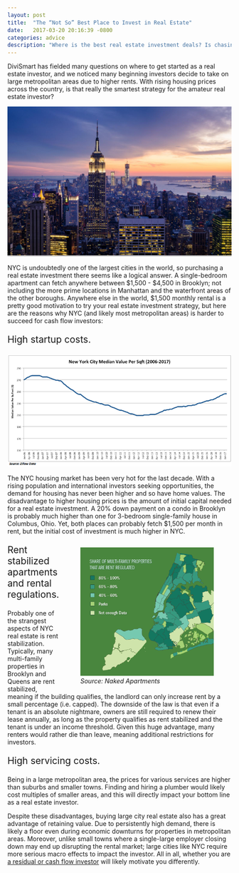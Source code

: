 ```yaml
---
layout: post
title:  "The “Not So” Best Place to Invest in Real Estate"
date:   2017-03-20 20:16:39 -0800
categories: advice
description: "Where is the best real estate investment deals? Is chasing high rents at metropolitan areas the best strategy? DiviSmart digs deep into the differences between investing across cities versus suburbs."
---
```


DiviSmart has fielded many questions on where to get started as a real estate investor, and we noticed many beginning investors decide to take on large metropolitan areas due to higher rents. With rising housing prices across the country, is that really the smartest strategy for the amateur real estate investor?

<center><img src="/assets/images/3.20.17/nyc_skyline.jpg" width="600" /></center>

NYC is undoubtedly one of the largest cities in the world, so purchasing a real estate investment there seems like a logical answer. A single-bedroom apartment can fetch anywhere between $1,500 - $4,500 in Brooklyn; not including the more prime locations in Manhattan and the waterfront areas of the other boroughs. Anywhere else in the world, $1,500 monthly rental is a pretty good motivation to try your real estate investment strategy, but here are the reasons why NYC (and likely most metropolitan areas) is harder to succeed for cash flow investors:

<p style="font-size:150%;">High startup costs.</p>

<img src="/assets/images/3.20.17/nyc-median-value.jpg" width="600" />

The NYC housing market has been very hot for the last decade.  With a rising population and international investors seeking opportunities, the demand for housing has never been higher and so have home values. The disadvantage to higher housing prices is the amount of initial capital needed for a real estate investment. A 20% down payment on a condo in Brooklyn is probably much higher than one for 3-bedroom single-family house in Columbus, Ohio. Yet, both places can probably fetch $1,500 per month in rent, but the initial cost of investment is much higher in NYC.

<figure style="float: right;">
<img src="/assets/images/3.20.17/rent-stabilization.png" width="300" />
<figcaption><i>Source: Naked Apartments</i></figcaption>
</figure>

<p style="font-size:150%;">Rent stabilized apartments and rental regulations.</p>

Probably one of the strangest aspects of NYC real estate is rent stabilization. Typically, many multi-family properties in Brooklyn and Queens are rent stabilized, meaning if the building qualifies, the landlord can only increase rent by a small percentage (i.e. capped).  The downside of the law is that even if a tenant is an absolute nightmare, owners are still required to renew their lease annually, as long as the property qualifies as rent stabilized and the tenant is under an income threshold. Given this huge advantage, many renters would rather die than leave, meaning additional restrictions for investors.

<p style="font-size:150%;">High servicing costs.</p>

Being in a large metropolitan area, the prices for various services are higher than suburbs and smaller towns. Finding and hiring a plumber would likely cost multiples of smaller areas, and this will directly impact your bottom line as a real estate investor.

Despite these disadvantages, buying large city real estate also has a great advantage of retaining value. Due to persistently high demand, there is likely a floor even during economic downturns for properties in metropolitan areas. Moreover, unlike small towns where a single-large employer closing down may end up disrupting the rental market; large cities like NYC require more serious macro effects to impact the investor. All in all, whether you are <a href="http://blog.divismart.com/investing/2017/02/20/discovering-the-best-strategy-for-the-amateur-real-estate-investor.html">a residual or cash flow investor</a> will likely motivate you differently.
